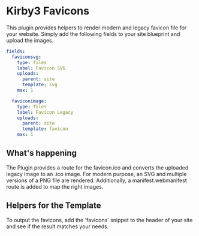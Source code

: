 # Kirby3 Favicons

This plugin provides helpers to render modern and legacy favicon file for your website.
Simply add the following fields to your site blueprint and upload the images.

```yaml
fields:
  faviconsvg:
    type: files
    label: Favicon SVG
    uploads:
      parent: site
      template: svg
    max: 1

  faviconimage:
    type: files
    label: Favicon Legacy
    uploads:
      parent: site
      template: favicon
    max: 1
```

## What's happening
The Plugin provides a route for the favicon.ico and converts the uploaded legacy image to an .ico image.
For modern purpose, an SVG and multiple versions of a PNG file are rendered. Additionally, a manifest.webmanifest route is added to map the right images.

## Helpers for the Template
To output the favicons, add the 'favicons' snippet to the header of your site and see if the result matches your needs.
